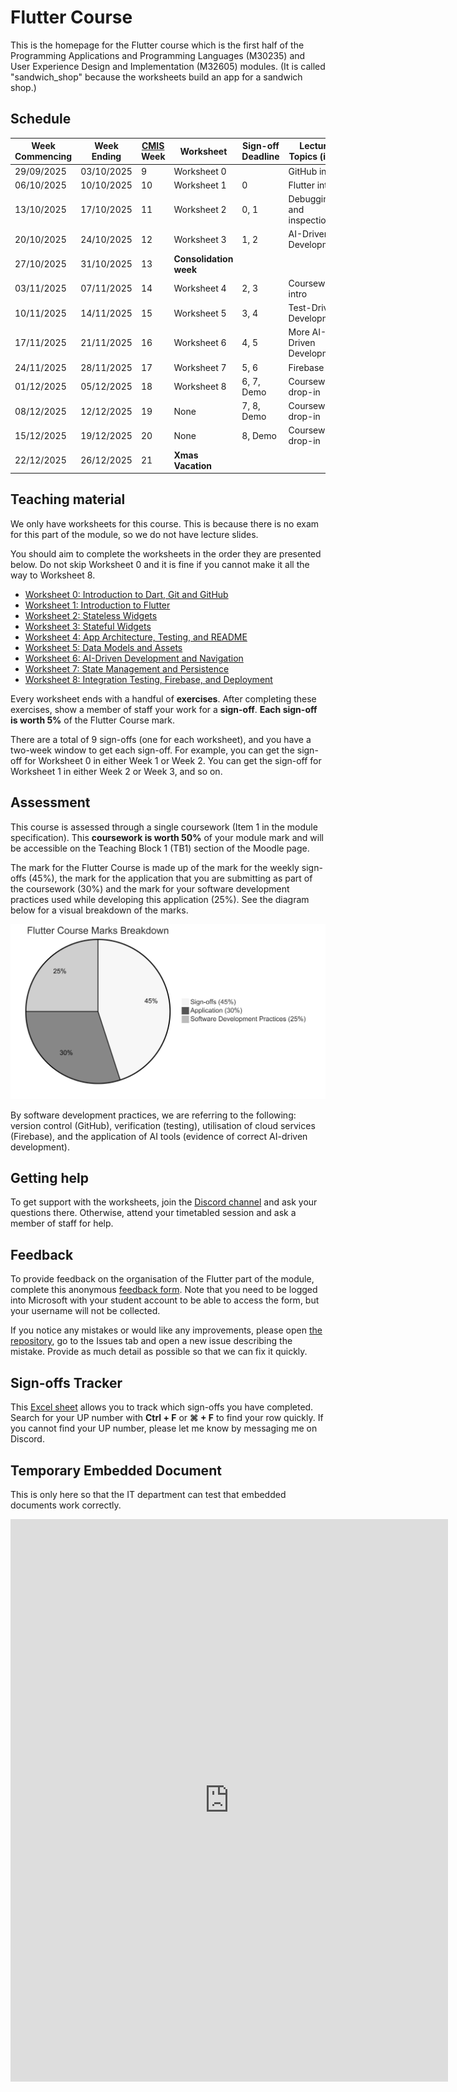 # **Flutter Course**

This is the homepage for the Flutter course which is the first half of the Programming Applications and Programming Languages (M30235) and User Experience Design and Implementation (M32605) modules. (It is called "sandwich_shop" because the worksheets build an app for a sandwich shop.)

## **Schedule**

| Week Commencing | Week Ending | [CMIS](https://timetabling.port.ac.uk) Week | Worksheet | Sign-off Deadline | Lecture Topics (ish!) |
|-----------------|-------------|-----------|-----------|-----------------------------|---------------------------------|
| 29/09/2025 | 03/10/2025 | 9 | Worksheet 0 | | GitHub intro |
| 06/10/2025 | 10/10/2025 | 10 | Worksheet 1 | 0 | Flutter intro |
| 13/10/2025 | 17/10/2025 | 11 | Worksheet 2 | 0, 1 | Debugging and inspection |
| 20/10/2025 | 24/10/2025 | 12 | Worksheet 3 | 1, 2 | AI-Driven Development |
| 27/10/2025 | 31/10/2025 | 13 | **Consolidation week** | | |
| 03/11/2025 | 07/11/2025 | 14 | Worksheet 4 | 2, 3 | Coursework intro |
| 10/11/2025 | 14/11/2025 | 15 | Worksheet 5 | 3, 4 | Test-Driven Development |
| 17/11/2025 | 21/11/2025 | 16 | Worksheet 6 | 4, 5 | More AI-Driven Development |
| 24/11/2025 | 28/11/2025 | 17 | Worksheet 7 | 5, 6 | Firebase |
| 01/12/2025 | 05/12/2025 | 18 | Worksheet 8 | 6, 7, Demo | Coursework drop-in |
| 08/12/2025 | 12/12/2025 | 19 | None | 7, 8, Demo | Coursework drop-in |
| 15/12/2025 | 19/12/2025 | 20 | None | 8, Demo | Coursework drop-in |
| 22/12/2025 | 26/12/2025 | 21 | **Xmas Vacation** | | |

## **Teaching material**

We only have worksheets for this course. This is because there is no exam for this part of the module, so we do not have lecture slides.

You should aim to complete the worksheets in the order they are presented below. Do not skip Worksheet 0 and it is fine if you cannot make it all the way to Worksheet 8.

* [Worksheet 0: Introduction to Dart, Git and GitHub](./worksheet-0.md)
* [Worksheet 1: Introduction to Flutter](./worksheet-1.md)
* [Worksheet 2: Stateless Widgets](./worksheet-2.md)
* [Worksheet 3: Stateful Widgets](./worksheet-3.md)
* [Worksheet 4: App Architecture, Testing, and README](./worksheet-4.md)
* [Worksheet 5: Data Models and Assets](./worksheet-5.md)
* [Worksheet 6: AI-Driven Development and Navigation](./worksheet-6.md)
* [Worksheet 7: State Management and Persistence](./worksheet-7.md)
* [Worksheet 8: Integration Testing, Firebase, and Deployment](./worksheet-8.md)

Every worksheet ends with a handful of **exercises**.  After completing these exercises, show a member of staff your work for a **sign-off**. **Each sign-off is worth 5%** of the Flutter Course mark.

There are a total of 9 sign-offs (one for each worksheet), and you have a two-week window to get each sign-off. For example, you can get the sign-off for Worksheet 0 in either Week 1 or Week 2. You can get the sign-off for Worksheet 1 in either Week 2 or Week 3, and so on.

## **Assessment**

This course is assessed through a single coursework (Item 1 in the module specification). This **coursework is worth 50%** of your module mark and will be accessible on the Teaching Block 1 (TB1) section of the Moodle page.

The mark for the Flutter Course is made up of the mark for the weekly sign-offs (45%), the mark for the application that you are submitting as part of the coursework (30%) and the mark for your software development practices used while developing this application (25%). See the diagram below for a visual breakdown of the marks.

![Flutter Course Assessment Breakdown](./images/assessment-breakdown.png)

By software development practices, we are referring to the following: version control (GitHub), verification (testing), utilisation of cloud services (Firebase), and the application of AI tools (evidence of correct AI-driven development).

## **Getting help**

To get support with the worksheets, join the [Discord channel](https://portdotacdotuk-my.sharepoint.com/:b:/g/personal/mani_ghahremani_port_ac_uk/EbX583gvURRAhqsnhYqmbSEBwIFw6tXRyz_Br1GxIyE8dg) and ask your questions there. Otherwise, attend your timetabled session and ask a member of staff for help.

## **Feedback**

To provide feedback on the organisation of the Flutter part of the module, complete this anonymous [feedback form](https://forms.office.com/e/88jd4UGAui). Note that you need to be logged into Microsoft with your student account to be able to access the form, but your username will not be collected.

If you notice any mistakes or would like any improvements, please open [the repository](https://github.com/manighahrmani/sandwich_shop), go to the Issues tab and open a new issue describing the mistake. Provide as much detail as possible so that we can fix it quickly.

## **Sign-offs Tracker**

This [Excel sheet](https://portdotacdotuk-my.sharepoint.com/:x:/g/personal/mani_ghahremani_port_ac_uk/EU37A4NaOt5LrYCW2OJZgsoBr1rTjj-nLj1n9SrpVsIs2w?e=SxcJC3) allows you to track which sign-offs you have completed. Search for your UP number with **Ctrl + F** or **⌘ + F** to find your row quickly. If you cannot find your UP number, please let me know by messaging me on Discord.

## **Temporary Embedded Document**

This is only here so that the IT department can test that embedded documents work correctly.

<iframe width="700" height="900" frameborder="0" scrolling="no" src="https://portdotacdotuk-my.sharepoint.com/personal/mani_ghahremani_port_ac_uk/_layouts/15/Doc.aspx?sourceDoc={48d18991-9e20-43df-9a23-f30953f6de8b}&action=embedview&wdAllowInteractivity=False&Item=PublicData&wdHideGridlines=True&wdDownloadButton=True&wdInConfigurator=True&wdInConfigurator=True"></iframe> 
